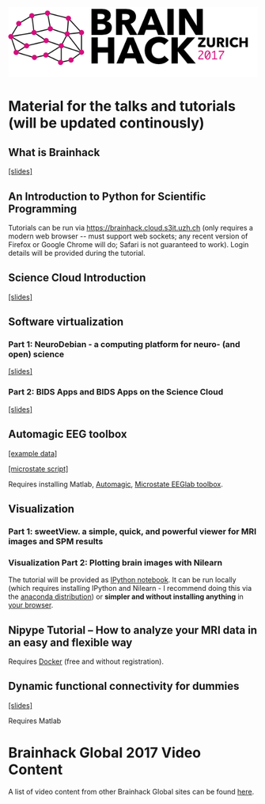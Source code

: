 ![](images/Brainhack_Zurich_2017.png)
# Material for the talks and tutorials (will be updated continously)

## What is Brainhack
[\[slides\]](https://docs.google.com/presentation/d/1bt-sMmYbjCF5kzqH2pUcjRLLpQFtDOrxLRDr5BG6cMk/edit#slide=id.g1cf6b027c2_0_209)

## An Introduction to Python for Scientific Programming
Tutorials can be run via https://brainhack.cloud.s3it.uzh.ch (only requires a modern web browser -- must support web sockets; any recent version of Firefox or Google Chrome will do; Safari is not guaranteed to work). Login details will be provided during the tutorial.


## Science Cloud Introduction

[\[slides\]](https://github.com/DynAge/brainhack-zh/raw/master/misc/ScienceCloudIntroduction.pdf)

## Software virtualization
### Part 1: NeuroDebian - a computing platform for neuro- (and open) science
[\[slides\]](https://github.com/DynAge/brainhack-zh/raw/master/misc/NeuroDebianBrainhack_jo.pdf)


### Part 2: BIDS Apps and BIDS Apps on the Science Cloud
[\[slides\]](https://docs.google.com/presentation/d/1gMB3LyjEx7UtECKnSfrTcW9EqWvfSt6wL6KpJuypFn0/edit?usp=sharing)

## Automagic EEG toolbox
[\[example data\]](https://www.dropbox.com/s/ff4lx9m6mj871at/AutomagicData.zip?dl=0)

[\[microstate script\]](https://github.com/DynAge/brainhack-zh/blob/master/misc/MicrostateBrainHackSingle.m)

Requires installing Matlab, [Automagic](https://github.com/amirrezaw/automagic),
[Microstate EEGlab toolbox](https://github.com/atpoulsen/Microstate-EEGlab-toolbox).


## Visualization

### Part 1: sweetView. a simple, quick, and powerful viewer for MRI images and SPM results


### Visualization Part 2: Plotting brain images with Nilearn
The tutorial will be provided as [IPython notebook](https://github.com/fliem/nilearn_tutorials/blob/master/2_0_visualization_of_brain_images_simple.ipynb).
It can be run locally (which requires installing IPython and Nilearn - I recommend doing this via the [anaconda distribution](http://www.continuum.io/downloads))
or **simpler and without installing anything** in [your browser](https://brainhack.cloud.s3it.uzh.ch).


## Nipype Tutorial – How to analyze your MRI data in an easy and flexible way
Requires [Docker](https://www.docker.com/products/overview)
(free and without registration).

## Dynamic functional connectivity for dummies
[\[slides\]](http://miplab.epfl.ch/media/BrainHack.pdf)

Requires Matlab



# Brainhack Global 2017 Video Content
A list of video content from other Brainhack Global sites can be found
[here](https://hackpad.com/Brainhack-Global-2017-Video-Content-ZP53JJlhGyJ).

